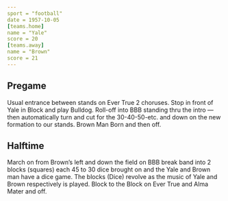 ```yaml
---
sport = "football"
date = 1957-10-05
[teams.home]
name = "Yale"
score = 20
[teams.away]
name = "Brown"
score = 21
---
```


## Pregame

Usual entrance between stands on Ever True 2 choruses. Stop in front of Yale in Block and play Bulldog. Roll-off into BBB standing thru the intro — then automatically turn and cut for the 30-40-50-etc. and down on the new formation to our stands. Brown Man Born and then off.

## Halftime

March on from Brown’s left and down the field on BBB break band into 2 blocks (squares) each 45 to 30 dice brought on and the Yale and Brown man have a dice game. The blocks (Dice) revolve as the music of Yale and Brown respectively is played. Block to the Block on Ever True and Alma Mater and off.
